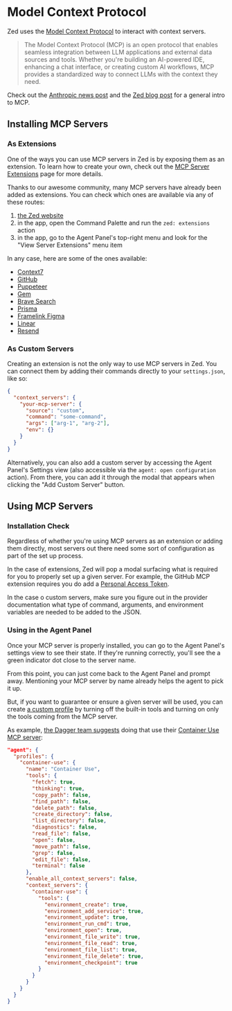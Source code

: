 # Model Context Protocol

Zed uses the [Model Context Protocol](https://modelcontextprotocol.io/) to interact with context servers.

> The Model Context Protocol (MCP) is an open protocol that enables seamless integration between LLM applications and external data sources and tools. Whether you're building an AI-powered IDE, enhancing a chat interface, or creating custom AI workflows, MCP provides a standardized way to connect LLMs with the context they need.

Check out the [Anthropic news post](https://www.anthropic.com/news/model-context-protocol) and the [Zed blog post](https://zed.dev/blog/mcp) for a general intro to MCP.

## Installing MCP Servers

### As Extensions

One of the ways you can use MCP servers in Zed is by exposing them as an extension.
To learn how to create your own, check out the [MCP Server Extensions](../extensions/mcp-extensions.md) page for more details.

Thanks to our awesome community, many MCP servers have already been added as extensions.
You can check which ones are available via any of these routes:

1. [the Zed website](https://zed.dev/extensions?filter=context-servers)
2. in the app, open the Command Palette and run the `zed: extensions` action
3. in the app, go to the Agent Panel's top-right menu and look for the "View Server Extensions" menu item

In any case, here are some of the ones available:

- [Context7](https://zed.dev/extensions/context7-mcp-server)
- [GitHub](https://zed.dev/extensions/github-mcp-server)
- [Puppeteer](https://zed.dev/extensions/puppeteer-mcp-server)
- [Gem](https://zed.dev/extensions/gem)
- [Brave Search](https://zed.dev/extensions/brave-search-mcp-server)
- [Prisma](https://github.com/aqrln/prisma-mcp-zed)
- [Framelink Figma](https://zed.dev/extensions/framelink-figma-mcp-server)
- [Linear](https://zed.dev/extensions/linear-mcp-server)
- [Resend](https://zed.dev/extensions/resend-mcp-server)

### As Custom Servers

Creating an extension is not the only way to use MCP servers in Zed.
You can connect them by adding their commands directly to your `settings.json`, like so:

```json
{
  "context_servers": {
    "your-mcp-server": {
      "source": "custom",
      "command": "some-command",
      "args": ["arg-1", "arg-2"],
      "env": {}
    }
  }
}
```

Alternatively, you can also add a custom server by accessing the Agent Panel's Settings view (also accessible via the `agent: open configuration` action).
From there, you can add it through the modal that appears when clicking the "Add Custom Server" button.

## Using MCP Servers

### Installation Check

Regardless of whether you're using MCP servers as an extension or adding them directly, most servers out there need some sort of configuration as part of the set up process.

In the case of extensions, Zed will pop a modal surfacing what is required for you to properly set up a given server.
For example, the GitHub MCP extension requires you do add a [Personal Access Token](https://docs.github.com/en/authentication/keeping-your-account-and-data-secure/managing-your-personal-access-tokens).

In the case o custom servers, make sure you figure out in the provider documentation what type of command, arguments, and environment variables are needed to be added to the JSON.

### Using in the Agent Panel

Once your MCP server is properly installed, you can go to the Agent Panel's settings view to see their state.
If they're running correctly, you'll see the a green indicator dot close to the server name.

From this point, you can just come back to the Agent Panel and prompt away.
Mentioning your MCP server by name already helps the agent to pick it up.

But, if you want to guarantee or ensure a given server will be used, you can create [a custom profile](./ai/agent-panel.md#custom-profiles.) by turning off the built-in tools and turning on only the tools coming from the MCP server.

As example, [the Dagger team suggests](https://container-use.com/agent-integrations#add-container-use-agent-profile-optional) doing that use their [Container Use MCP server](https://zed.dev/extensions/container-use-mcp-server):

```json
"agent": {
  "profiles": {
    "container-use": {
      "name": "Container Use",
      "tools": {
        "fetch": true,
        "thinking": true,
        "copy_path": false,
        "find_path": false,
        "delete_path": false,
        "create_directory": false,
        "list_directory": false,
        "diagnostics": false,
        "read_file": false,
        "open": false,
        "move_path": false,
        "grep": false,
        "edit_file": false,
        "terminal": false
      },
      "enable_all_context_servers": false,
      "context_servers": {
        "container-use": {
          "tools": {
            "environment_create": true,
            "environment_add_service": true,
            "environment_update": true,
            "environment_run_cmd": true,
            "environment_open": true,
            "environment_file_write": true,
            "environment_file_read": true,
            "environment_file_list": true,
            "environment_file_delete": true,
            "environment_checkpoint": true
          }
        }
      }
    }
  }
}
```
